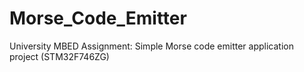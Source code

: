 # Morse_Code_Emitter
University MBED Assignment: Simple Morse code emitter application project (STM32F746ZG)
